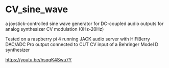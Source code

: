 # CV_sine_wave
a joystick-controlled sine wave generator for DC-coupled audio outputs for analog synthesizer CV modulation (0Hz-20Hz)

Tested on a raspberry pi 4 running JACK audio server with HiFiBerry DAC/ADC Pro output connected to CUT CV input of a Behringer Model D synthesizer

https://youtu.be/hsqqK4Swu7Y
